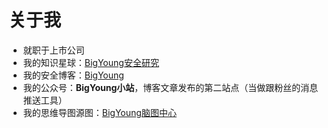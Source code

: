 # 关于我

- 就职于上市公司
- 我的知识星球：[BigYoung安全研究](https://sec.bigyoung.cn/article/bigyoung_zsxq/)
- 我的安全博客：[BigYoung](https://sec.bigyoung.cn)
- 我的公众号：**BigYoung小站**，博客文章发布的第二站点（当做跟粉丝的消息推送工具）
- 我的思维导图源图：[BigYoung脑图中心](https://www.processon.com/u/5725fcc7e4b0c618eb422c3f)
